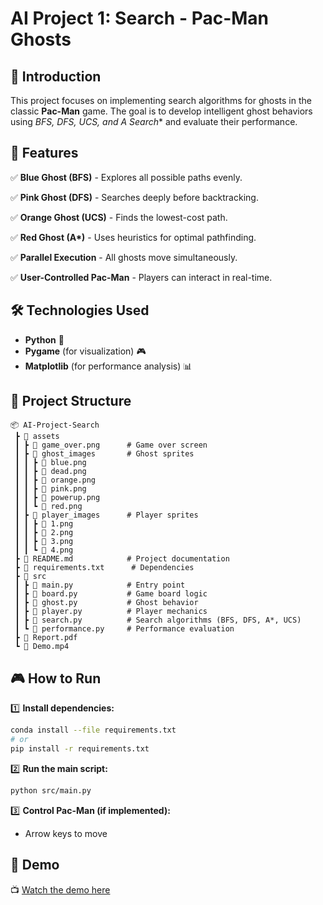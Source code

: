 # AI Project 1: Search - Pac-Man Ghosts

## 📌 Introduction

This project focuses on implementing search algorithms for ghosts in the classic **Pac-Man** game.
The goal is to develop intelligent ghost behaviors using **BFS, DFS, UCS, and A* Search** and evaluate their performance.

## 🚀 Features

✅ **Blue Ghost (BFS)** - Explores all possible paths evenly.

✅ **Pink Ghost (DFS)** - Searches deeply before backtracking.

✅ **Orange Ghost (UCS)** - Finds the lowest-cost path.

✅ **Red Ghost (A\*)** - Uses heuristics for optimal pathfinding.

✅ **Parallel Execution** - All ghosts move simultaneously.

✅ **User-Controlled Pac-Man** - Players can interact in real-time.

## 🛠 Technologies Used

- **Python** 🐍
- **Pygame** (for visualization) 🎮
- **Matplotlib** (for performance analysis) 📊

## 📂 Project Structure

```plaintext
📦 AI-Project-Search
 ┣ 📂 assets
 ┃ ┣ 📜 game_over.png      # Game over screen
 ┃ ┣ 📂 ghost_images       # Ghost sprites
 ┃ ┃ ┣ 📜 blue.png
 ┃ ┃ ┣ 📜 dead.png
 ┃ ┃ ┣ 📜 orange.png
 ┃ ┃ ┣ 📜 pink.png
 ┃ ┃ ┣ 📜 powerup.png
 ┃ ┃ ┗ 📜 red.png
 ┃ ┣ 📂 player_images      # Player sprites
 ┃ ┃ ┣ 📜 1.png
 ┃ ┃ ┣ 📜 2.png
 ┃ ┃ ┣ 📜 3.png
 ┃ ┃ ┗ 📜 4.png
 ┣ 📜 README.md            # Project documentation
 ┣ 📜 requirements.txt      # Dependencies
 ┣ 📂 src
 ┃ ┣ 📜 main.py            # Entry point
 ┃ ┣ 📜 board.py           # Game board logic
 ┃ ┣ 📜 ghost.py           # Ghost behavior
 ┃ ┣ 📜 player.py          # Player mechanics
 ┃ ┣ 📜 search.py          # Search algorithms (BFS, DFS, A*, UCS)
 ┃ ┗ 📜 performance.py     # Performance evaluation
 ┣ 📜 Report.pdf
 ┗ 📜 Demo.mp4
```

## 🎮 How to Run

1️⃣ **Install dependencies:**

```bash
conda install --file requirements.txt
# or
pip install -r requirements.txt
```

2️⃣ **Run the main script:**

```bash
python src/main.py
```

3️⃣ **Control Pac-Man (if implemented):**

- Arrow keys to move

## 🎥 Demo

📺 [Watch the demo here](#)
